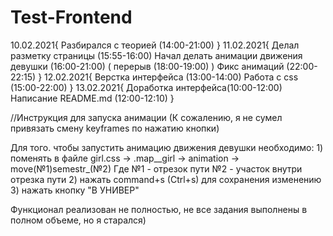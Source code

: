 # Test-Frontend
 
10.02.2021{
    Разбирался с теорией (14:00-21:00)
}
11.02.2021{
    Делал разметку страницы (15:55-16:00)
    Начал делать анимации движения девушки (16:00-21:00) ( перерыв (18:00-19:00) )
    Фикс анимаций (22:00-22:15)
}
12.02.2021{
    Верстка интерфейса (13:00-14:00)
    Работа с css (15:00-22:00)
}
13.02.2021{
    Доработка интерфейса(10:00-12:00)
    Написание README.md (12:00-12:10)
}


//Инструкция для запуска анимации (К сожалению, я не сумел привязать смену keyframes по нажатию кнопки)

Для того. чтобы запустить анимацию движения девушки необходимо:
                                                   1) поменять в файле girl.css -> .map__girl -> animation -> move(№1)semestr_(№2) 
                                                                                                                Где №1 - отрезок пути
                                                                                                                    №2 - участок внутри отрезка пути
                                                   2) нажать command+s (Ctrl+s) для сохранения изменению
                                                   3) нажать кнопку "В УНИВЕР" 

Функционал реализован не полностью, не все задания выполнены в полном объеме, но я старался)